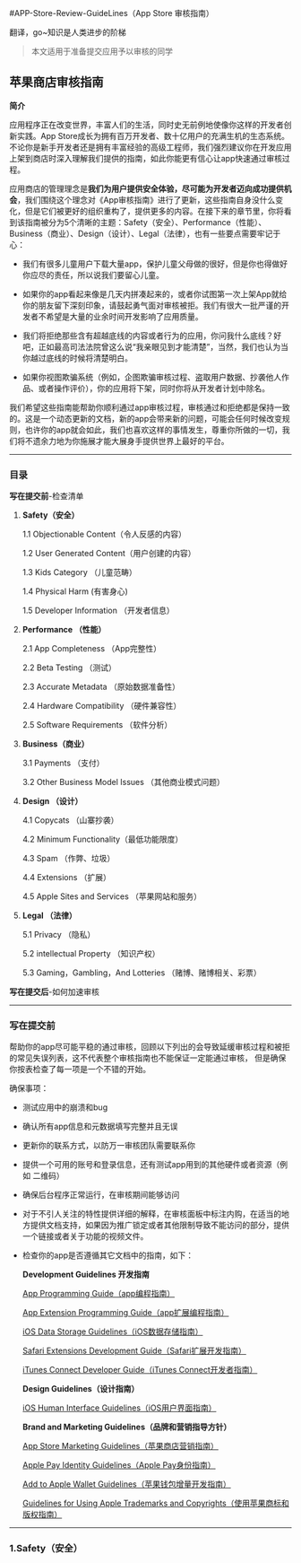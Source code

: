 #APP-Store-Review-GuideLines（App Store 审核指南）

翻译，go~知识是人类进步的阶梯

>本文适用于准备提交应用予以审核的同学

## 苹果商店审核指南

**简介**

应用程序正在改变世界，丰富人们的生活，同时史无前例地使像你这样的开发者创新实践。App Store成长为拥有百万开发者、数十亿用户的充满生机的生态系统。不论你是新手开发者还是拥有丰富经验的高级工程师，我们强烈建议你在开发应用上架到商店时深入理解我们提供的指南，如此你能更有信心让app快速通过审核过程。

应用商店的管理理念是**我们为用户提供安全体验，尽可能为开发者迈向成功提供机会**，我们围绕这个理念对《App审核指南》进行了更新，这些指南自身没什么变化，但是它们被更好的组织重构了，提供更多的内容。在接下来的章节里，你将看到该指南被分为5个清晰的主题：Safety（安全）、Performance（性能）、Business（商业）、Design（设计）、Legal（法律），也有一些要点需要牢记于心：

 * 我们有很多儿童用户下载大量app，保护儿童父母做的很好，但是你也得做好你应尽的责任，所以说我们要留心儿童。

 * 如果你的app看起来像是几天内拼凑起来的，或者你试图第一次上架App就给你的朋友留下深刻印象，请鼓起勇气面对审核被拒。我们有很大一批严谨的开发者不希望是大量的业余时间开发影响了应用质量。

 * 我们将拒绝那些含有超越底线的内容或者行为的应用，你问我什么底线？好吧，正如最高司法法院曾这么说“我亲眼见到才能清楚”，当然，我们也认为当你越过底线的时候将清楚明白。

 * 如果你视图欺骗系统（例如，企图欺骗审核过程、盗取用户数据、抄袭他人作品、或者操作评价），你的应用将下架，同时你将从开发者计划中除名。

我们希望这些指南能帮助你顺利通过app审核过程，审核通过和拒绝都是保持一致的。这是一个动态更新的文档，新的app会带来新的问题，可能会任何时候改变规则，也许你的app就会如此，我们也喜欢这样的事情发生，尊重你所做的一切，我们将不遗余力地为你施展才能大展身手提供世界上最好的平台。

---

### 目录

**写在提交前**-检查清单

1. **Safety（安全）**

    1.1 Objectionable Content（令人反感的内容）

    1.2 User Generated Content（用户创建的内容）

    1.3 Kids Category （儿童范畴）

    1.4 Physical Harm (有害身心)

    1.5 Developer Information （开发者信息）

2. **Performance （性能）**

    2.1 App Completeness （App完整性）

    2.2 Beta Testing （测试）

    2.3 Accurate Metadata （原始数据准备性）

    2.4 Hardware Compatibility （硬件兼容性）

    2.5 Software Requirements （软件分析）

3. **Business（商业）**

    3.1 Payments （支付）

    3.2 Other Business Model Issues （其他商业模式问题）

4. **Design （设计）**

    4.1 Copycats （山寨抄袭）

    4.2 Minimum Functionality（最低功能限度）

    4.3 Spam （作弊、垃圾）

    4.4 Extensions （扩展）

    4.5 Apple Sites and Services （苹果网站和服务）

5. **Legal （法律）**

    5.1 Privacy （隐私）

    5.2 intellectual Property （知识产权）

    5.3 Gaming，Gambling，And Lotteries （赌博、赌博相关、彩票）

**写在提交后**-如何加速审核

---

### 写在提交前

帮助你的app尽可能平稳的通过审核，回顾以下列出的会导致延缓审核过程和被拒的常见失误列表，这不代表整个审核指南也不能保证一定能通过审核，
但是确保你按表检查了每一项是一个不错的开始。

确保事项：

 * 测试应用中的崩溃和bug

 * 确认所有app信息和元数据填写完整并且无误

 * 更新你的联系方式，以防万一审核团队需要联系你

 * 提供一个可用的账号和登录信息，还有测试app用到的其他硬件或者资源（例如 二维码）

 * 确保后台程序正常运行，在审核期间能够访问

 * 对于不引人关注的特性提供详细的解释，在审核面板中标注内购，在适当的地方提供文档支持，如果因为推广锁定或者其他限制导致不能访问的部分，提供一个链接或者关于功能的视频文件。

 * 检查你的app是否遵循其它文档中的指南，如下：

    **Development Guidelines 开发指南**

    [App Programming Guide（app编程指南）](https://developer.apple.com/library/ios/documentation/iPhone/Conceptual/iPhoneOSProgrammingGuide/Introduction/Introduction.html#//apple_ref/doc/uid/TP40007072)

    [App Extension Programming Guide（app扩展编程指南）](https://developer.apple.com/library/mac/documentation/General/Conceptual/ExtensibilityPG/)

    [iOS Data Storage Guidelines（iOS数据存储指南）](https://developer.apple.com/icloud/documentation/data-storage/index.html)

    [Safari Extensions Development Guide（Safari扩展开发指南）](https://developer.apple.com/library/safari/documentation/Tools/Conceptual/SafariExtensionGuide/Introduction/Introduction.html)
    
    [iTunes Connect Developer Guide（iTunes Connect开发者指南）](https://developer.apple.com/library/ios/iTunesConnectGuide/)

    **Design Guidelines（设计指南）**

    [iOS Human Interface Guidelines（iOS用户界面指南）](https://developer.apple.com/library/ios/documentation/UserExperience/Conceptual/MobileHIG/)

    **Brand and Marketing Guidelines（品牌和营销指导方针）**

    [App Store Marketing Guidelines（苹果商店营销指南）](https://developer.apple.com/app-store/marketing/guidelines/)

    [Apple Pay Identity Guidelines（Apple Pay身份指南）](https://developer.apple.com/apple-pay/Apple-Pay-Identity-Guidelines.pdf)

    [Add to Apple Wallet Guidelines（苹果钱包增量开发指南）](https://developer.apple.com/wallet/Add-to-Apple-Wallet-Guidelines.pdf)

    [Guidelines for Using Apple Trademarks and Copyrights（使用苹果商标和版权指南）](http://www.apple.com/legal/intellectual-property/guidelinesfor3rdparties.html)

---

### 1.Safety（安全）

    
















